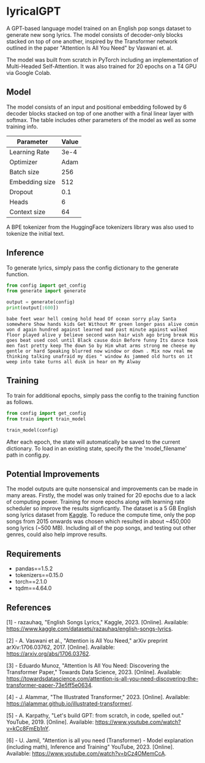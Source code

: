 # lyricalGPT

A GPT-based language model trained on an English pop songs dataset to generate new song lyrics. The model
consists of decoder-only blocks stacked on top of one another, inspired by the Transformer network
outlined in the paper "Attention Is All You Need" by Vaswani et. al.

The model was built from scratch in PyTorch including an implementation of Multi-Headed
Self-Attention. It was also trained for 20 epochs on a T4 GPU via Google Colab.

## Model

The model consists of an input and positional embedding followed by 6 decoder blocks stacked
on top of one another with a final linear layer with softmax. The table includes other parameters
of the model as well as some training info.

| Parameter      | Value |
| -------------- | ----- |
| Learning Rate  | 3e-4  |
| Optimizer      | Adam  |
| Batch size     | 256   |
| Embedding size | 512   |
| Dropout        | 0.1   |
| Heads          | 6     |
| Context size   | 64    |

A BPE tokenizer from the HuggingFace tokenizers library was also used to tokenize the initial text.

## Inference

To generate lyrics, simply pass the config dictionary to the generate function.

```python
from config import get_config
from generate import generate

output = generate(config)
print(output[:600])
```

```
babe feet wear hell coming hold head Of ocean sorry play Santa somewhere Show hands kids Get Without Mr green longer pass alive comin won d again hundred against learned mad past minute against walked floor played alive y believe second wasn hair wish ago bring break His goes beat used cool until Black cause doin Before funny Its dance took men fast pretty keep The down So by Him what arms strong me cheese my gentle or hard Speaking blurred now window or down . Mix now real me thinking talking unafraid my dies " window As jammed old hurts on it weep into take turns all dusk in hear on My Alway
```

## Training

To train for additional epochs, simply pass the config to the training function as follows.

```python
from config import get_config
from train import train_model

train_model(config)
```

After each epoch, the state will automatically be saved to the current dictionary. To load in an existing state,
specify the the 'model_filename' path in config.py.

## Potential Improvements

The model outputs are quite nonsensical and improvements can be made in many areas. Firstly, the model was only trained
for 20 epochs due to a lack of computing power. Training for more epochs along with learning rate scheduler so improve
the results signficantly. The dataset is a 5 GB English song lyrics dataset from <a href="https://www.kaggle.com/datasets/razauhaq/english-songs-lyrics">Kaggle</a>. To reduce the compute time, only the pop songs from 2015 onwards was chosen which
resulted in about ~450,000 song lyrics (~500 MB). Including all of the pop songs, and testing out other genres, could also
help improve results.

## Requirements

<ul>
    <li>pandas==1.5.2</li>
    <li>tokenizers==0.15.0</li>
    <li>torch==2.1.0</li>
    <li>tqdm==4.64.0</li>
</ul>

## References

[1] - razauhaq, "English Songs Lyrics," Kaggle, 2023. [Online]. Available: https://www.kaggle.com/datasets/razauhaq/english-songs-lyrics.

[2] - A. Vaswani et al., "Attention is All You Need," arXiv preprint arXiv:1706.03762, 2017. [Online]. Available: https://arxiv.org/abs/1706.03762.

[3] - Eduardo Munoz, "Attention Is All You Need: Discovering the Transformer Paper," Towards Data Science, 2023. [Online]. Available: https://towardsdatascience.com/attention-is-all-you-need-discovering-the-transformer-paper-73e5ff5e0634.

[4] - J. Alammar, "The Illustrated Transformer," 2023. [Online]. Available: https://jalammar.github.io/illustrated-transformer/.

[5] - A. Karpathy, "Let's build GPT: from scratch, in code, spelled out." YouTube, 2019. [Online]. Available: https://www.youtube.com/watch?v=kCc8FmEb1nY.

[6] - U. Jamil, "Attention is all you need (Transformer) - Model explanation (including math), Inference and Training" YouTube, 2023. [Online]. Available: https://www.youtube.com/watch?v=bCz4OMemCcA.
